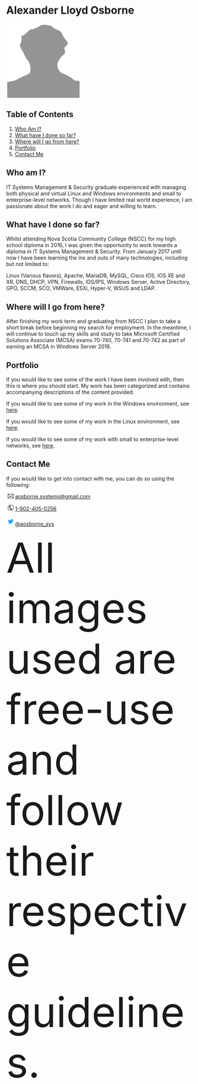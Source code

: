# Alexander Lloyd Osborne
<img src="images/selfImage.png" width="200" height="200">

## Table of Contents
1. [Who Am I?](https://github.com/iamFez/aosbornePortfolio/blob/master/README.md#who-am-i)
2. [What have I done so far?](https://github.com/iamFez/aosbornePortfolio/blob/master/README.md#what-have-i-done-so-far)
3. [Where will I go from here?](https://github.com/iamFez/aosbornePortfolio/blob/master/README.md#where-will-i-go-from-here)
4. [Portfolio](https://github.com/iamFez/aosbornePortfolio/blob/master/README.md#portfolio)
5. [Contact Me](https://github.com/iamFez/aosbornePortfolio/blob/master/README.md#contact-me)

## Who am I?
IT Systems Management & Security graduate experienced with managing both physical and virtual Linux and Windows environments and small to enterprise-level networks. Though I have limited real world experience, I am passionate about the work I do and eager and willing to learn.

## What have I done so far?
Whilst attending Nova Scotia Community College (NSCC) for my high school diploma in 2016, I was given the opportunity to work towards a diploma in IT Systems Management & Security. From January 2017 until now I have been learning the ins and outs of many technologies, including but not limited to:

Linux (Various flavors), Apache, MariaDB, MySQL, Cisco IOS, IOS XE and XR, DNS, DHCP, VPN, Firewalls, IDS/IPS, Windows Server, Active Directory, GPO, SCCM, SCO, VMWare, ESXi, Hyper-V, WSUS and LDAP. 

## Where will I go from here?
After finishing my work term and graduating from NSCC I plan to take a short break before beginning my search for employment. In the meantime, I will continue to touch up my skills and study to take Microsoft Certified Solutions Associate (MCSA) exams 70-740, 70-741 and 70-742 as part of earning an MCSA in Windows Server 2016.

## Portfolio
If you would like to see some of the work I have been involved with, then this is where you should start. My work has been categorized and contains accompanying descriptions of the content provided.

If you would like to see some of my work in the Windows environment, see [here](portfolio/Windows).

If you would like to see some of my work in the Linux environment, see [here](portfolio/Linux).

If you would like to see some of my work with small to enterprise-level networks, see [here](portfolio/Networking).


## Contact Me
If you would like to get into contact with me, you can do so using the following:

&nbsp;<img src="images/iconEmail.png" width="16" height="12"> aosborne.systems@gmail.com

&nbsp;</pre><img src="images/iconPhone.png" width="16" height="16"> <a href="tel:+19024050256">1-902-405-0256</a>

<img src="images/iconTwitter.png" width="24" height="24">[@aosborne_sys](https://twitter.com/aosborne_sys)


<span style="font-size:8em;">All images used are free-use and follow their respective guidelines.</span>